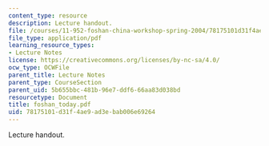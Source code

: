 ```yaml
---
content_type: resource
description: Lecture handout.
file: /courses/11-952-foshan-china-workshop-spring-2004/78175101d31f4ae9ad3ebab006e69264_foshan_today.pdf
file_type: application/pdf
learning_resource_types:
- Lecture Notes
license: https://creativecommons.org/licenses/by-nc-sa/4.0/
ocw_type: OCWFile
parent_title: Lecture Notes
parent_type: CourseSection
parent_uid: 5b655bbc-481b-96e7-ddf6-66aa83d038bd
resourcetype: Document
title: foshan_today.pdf
uid: 78175101-d31f-4ae9-ad3e-bab006e69264
---
```

Lecture handout.